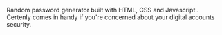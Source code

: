 Random password generator built with HTML, CSS and Javascript.. Certenly comes in handy if you're concerned about your digital accounts security. 
